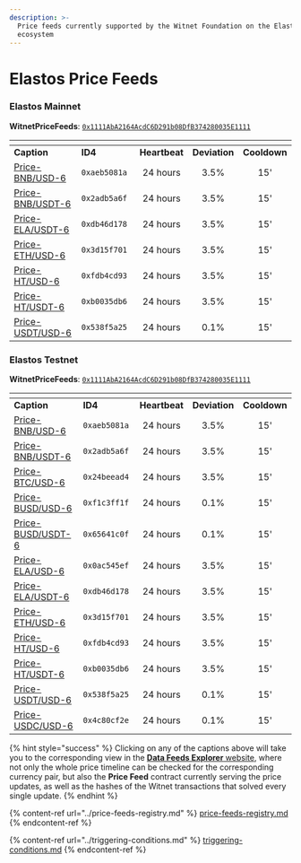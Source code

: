 ```yaml
---
description: >-
  Price feeds currently supported by the Witnet Foundation on the Elastos
  ecosystem
---
```


# Elastos Price Feeds

### Elastos Mainnet

**WitnetPriceFeeds**: [`0x1111AbA2164AcdC6D291b08DfB374280035E1111`](https://esc.elastos.io/address/0x1111AbA2164AcdC6D291b08DfB374280035E1111)

<table data-header-hidden><thead><tr><th width="204"></th><th width="139"></th><th align="center"></th><th align="center"></th><th align="center"></th></tr></thead><tbody><tr><td><strong>Caption</strong></td><td><strong>ID4</strong></td><td align="center"><strong>Heartbeat</strong></td><td align="center"><strong>Deviation</strong></td><td align="center"><strong>Cooldown</strong></td></tr><tr><td><a href="https://feeds.witnet.io/elatos/elastos-mainnet_bnb-usd_6">Price-BNB/USD-6</a></td><td><code>0xaeb5081a</code></td><td align="center">24 hours</td><td align="center">3.5%</td><td align="center">15'</td></tr><tr><td><a href="https://feeds.witnet.io/elatos/elastos-mainnet_bnb-usdt_6">Price-BNB/USDT-6</a></td><td><code>0x2adb5a6f</code></td><td align="center">24 hours</td><td align="center">3.5%</td><td align="center">15'</td></tr><tr><td><a href="https://feeds.witnet.io/elatos/elastos-mainnet_ela-usdt_6">Price-ELA/USDT-6</a></td><td><code>0xdb46d178</code></td><td align="center">24 hours</td><td align="center">3.5%</td><td align="center">15'</td></tr><tr><td><a href="https://feeds.witnet.io/elatos/elastos-mainnet_eth-usd_6">Price-ETH/USD-6</a></td><td><code>0x3d15f701</code></td><td align="center">24 hours</td><td align="center">3.5%</td><td align="center">15'</td></tr><tr><td><a href="https://feeds.witnet.io/elatos/elastos-mainnet_ht-usd_6">Price-HT/USD-6</a></td><td><code>0xfdb4cd93</code></td><td align="center">24 hours</td><td align="center">3.5%</td><td align="center">15'</td></tr><tr><td><a href="https://feeds.witnet.io/elatos/elastos-mainnet_ht-usdt_6">Price-HT/USDT-6</a></td><td><code>0xb0035db6</code></td><td align="center">24 hours</td><td align="center">3.5%</td><td align="center">15'</td></tr><tr><td><a href="https://feeds.witnet.io/elatos/elastos-mainnet_usdt-usd_6">Price-USDT/USD-6</a></td><td><code>0x538f5a25</code></td><td align="center">24 hours</td><td align="center">0.1%</td><td align="center">15'</td></tr></tbody></table>

### Elastos Testnet

**WitnetPriceFeeds**: [`0x1111AbA2164AcdC6D291b08DfB374280035E1111`](https://esc-testnet.elastos.io/address/0x1111AbA2164AcdC6D291b08DfB374280035E1111)

<table data-header-hidden><thead><tr><th width="205"></th><th width="139"></th><th align="center"></th><th align="center"></th><th align="center"></th></tr></thead><tbody><tr><td><strong>Caption</strong></td><td><strong>ID4</strong></td><td align="center"><strong>Heartbeat</strong></td><td align="center"><strong>Deviation</strong></td><td align="center"><strong>Cooldown</strong></td></tr><tr><td><a href="https://feeds.witnet.io/elastos/elastos-testnet_bnb-usd_6">Price-BNB/USD-6</a></td><td><code>0xaeb5081a</code></td><td align="center">24 hours</td><td align="center">3.5%</td><td align="center">15'</td></tr><tr><td><a href="https://feeds.witnet.io/elastos/elastos-testnet_bnb-usdt_6">Price-BNB/USDT-6</a></td><td><code>0x2adb5a6f</code></td><td align="center">24 hours</td><td align="center">3.5%</td><td align="center">15'</td></tr><tr><td><a href="https://feeds.witnet.io/elastos/elastos-testnet_btc-usd_6">Price-BTC/USD-6</a></td><td><code>0x24beead4</code></td><td align="center">24 hours</td><td align="center">3.5%</td><td align="center">15'</td></tr><tr><td><a href="https://feeds.witnet.io/elastos/elastos-testnet_busd-usd_6">Price-BUSD/USD-6</a></td><td><code>0xf1c3ff1f</code></td><td align="center">24 hours</td><td align="center">0.1%</td><td align="center">15'</td></tr><tr><td><a href="https://feeds.witnet.io/elastos/elastos-testnet_busd-usdt_6">Price-BUSD/USDT-6</a></td><td><code>0x65641c0f</code></td><td align="center">24 hours</td><td align="center">0.1%</td><td align="center">15'</td></tr><tr><td><a href="https://feeds.witnet.io/elastos/elastos-testnet_ela-usd_6">Price-ELA/USD-6</a></td><td><code>0x0ac545ef</code></td><td align="center">24 hours</td><td align="center">3.5%</td><td align="center">15'</td></tr><tr><td><a href="https://feeds.witnet.io/elastos/elastos-testnet_ela-usdt_6">Price-ELA/USDT-6</a></td><td><code>0xdb46d178</code></td><td align="center">24 hours</td><td align="center">3.5%</td><td align="center">15'</td></tr><tr><td><a href="https://feeds.witnet.io/elastos/elastos-testnet_eth-usd_6">Price-ETH/USD-6</a></td><td><code>0x3d15f701</code></td><td align="center">24 hours</td><td align="center">3.5%</td><td align="center">15'</td></tr><tr><td><a href="https://feeds.witnet.io/elastos/elastos-testnet_ht-usd_6">Price-HT/USD-6</a></td><td><code>0xfdb4cd93</code></td><td align="center">24 hours</td><td align="center">3.5%</td><td align="center">15'</td></tr><tr><td><a href="https://feeds.witnet.io/elastos/elastos-testnet_ht-usdt_6">Price-HT/USDT-6</a></td><td><code>0xb0035db6</code></td><td align="center">24 hours</td><td align="center">3.5%</td><td align="center">15'</td></tr><tr><td><a href="https://feeds.witnet.io/elastos/elastos-testnet_usdt-usd_6">Price-USDT/USD-6</a></td><td><code>0x538f5a25</code></td><td align="center">24 hours</td><td align="center">0.1%</td><td align="center">15'</td></tr><tr><td><a href="https://feeds.witnet.io/elastos/elastos-testnet_usdc-usd_6">Price-USDC/USD-6</a></td><td><code>0x4c80cf2e</code></td><td align="center">24 hours</td><td align="center">0.1%</td><td align="center">15'</td></tr></tbody></table>

{% hint style="success" %}
Clicking on any of the captions above will take you to the corresponding view in the [**Data Feeds Explorer** website](https://feeds.witnet.io), where not only the whole price timeline can be checked for the corresponding currency pair, but also the **Price Feed** contract currently serving the price updates, as well as the hashes of the Witnet transactions that solved every single update.
{% endhint %}

{% content-ref url="../price-feeds-registry.md" %}
[price-feeds-registry.md](../price-feeds-registry.md)
{% endcontent-ref %}

{% content-ref url="../triggering-conditions.md" %}
[triggering-conditions.md](../triggering-conditions.md)
{% endcontent-ref %}

